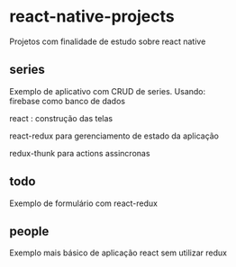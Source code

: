 # react-native-projects
Projetos com finalidade de estudo sobre react native 

## series
Exemplo de aplicativo com CRUD de series. 
Usando:  
firebase como banco de dados 

react : construção das telas 

react-redux para gerenciamento de estado da aplicação 

redux-thunk para actions assincronas 

## todo
Exemplo de formulário com react-redux

## people
Exemplo mais básico de aplicação react sem utilizar redux 
